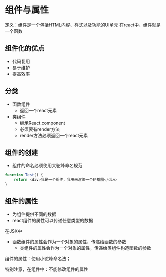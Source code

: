 # 组件与属性

定义：组件是一个包括HTML内容、样式以及功能的UI单元
在react中，组件就是一个函数

## 组件化的优点

- 代码复用
- 易于维护
- 提高效率

## 分类

- 函数组件
  - 返回一个react元素
- 类组件
  - 继承React.component
  - 必须要有render方法
  - render方法必须返回一个react元素

## 组件的创建

- 组件的命名必须使用大驼峰命名规范

```js
function Test() {
    return <div>我是一个组件，我用来渲染一个轮播图</div>
}
```

## 组件的属性

- 为组件提供不同的数据
- react组件的属性可以传递任意类型的数据

在JSX中

   - 函数组件的属性会作为一个对象的属性，传递给函数的参数
     - 类组件的属性会作为一个对象的属性，传递给类组件构造函数的参数

组件的属性：使用小驼峰命名法；

特别注意，在组件中：不能修改组件的属性